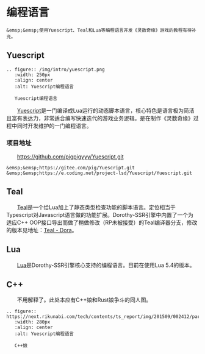 # 编程语言

```{warning}
&emsp;&emsp;使用Yuescript、Teal和Lua等编程语言开发《灵数奇缘》游戏的教程有待补充。
```

## Yuescript

```{eval-rst}
.. figure:: /img/intro/yuescript.png
   :width: 250px
   :align: center
   :alt: Yuescript编程语言

   Yuescript编程语言
```

&emsp;&emsp;[Yuescript](https://yuescript.org)是一门编译成Lua运行的动态脚本语言，核心特色是语言极为简洁且富有表达力，非常适合编写快速迭代的游戏业务逻辑。是在制作《灵数奇缘》过程中同时开发维护的一门编程语言。  

### 项目地址

&emsp;&emsp;https://github.com/pigpigyyy/Yuescript.git  
```{admonition} 备份
&emsp;&emsp;https://gitee.com/pig/Yuescript.git  
&emsp;&emsp;https://e.coding.net/project-lsd/Yuescript/Yuescript.git
```

## Teal

&emsp;&emsp;[Teal](https://github.com/pigpigyyy/tl)是一个给Lua加上了静态类型检查功能的脚本语言。定位相当于Typescript对Javascript语言做的功能扩展。Dorothy-SSR引擎中内置了一个为适应C++ OOP接口导出而做了稍做修改（RP未被接受）的Teal编译器分支，修改的版本见地址：[Teal - Dora](https://github.com/pigpigyyy/tl/tree/dora)。

## Lua

&emsp;&emsp;[Lua](http://www.lua.org)是Dorothy-SSR引擎核心支持的编程语言。目前在使用Lua 5.4的版本。


## C++

&emsp;&emsp;不用解释了。此处本应有C++娘和Rust娘争斗的同人图。

```{eval-rst}
.. figure:: https://next.rikunabi.com/tech/contents/ts_report/img/201509/002412/part2_img.jpg
   :width: 280px
   :align: center
   :alt: Yuescript编程语言

   C++娘
```
